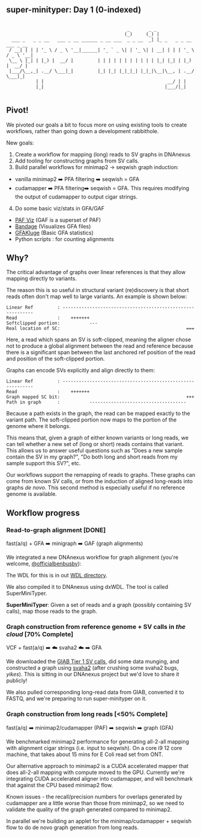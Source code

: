 super-minityper: Day 1 (0-indexed)
---------------

```

                                             _       _ _                         
                                            (_)     (_) |                        
  ___ _   _ _ __   ___ _ __ ______ _ __ ___  _ _ __  _| |_ _   _ _ __   ___ _ __ 
 / __| | | | '_ \ / _ \ '__|______| '_ ` _ \| | '_ \| | __| | | | '_ \ / _ \ '__|
 \__ \ |_| | |_) |  __/ |         | | | | | | | | | | | |_| |_| | |_) |  __/ |   
 |___/\__,_| .__/ \___|_|         |_| |_| |_|_|_| |_|_|\__|\__, | .__/ \___|_|   
           | |                                              __/ | |              
           |_|                                             |___/|_|              


```


## Pivot!
We pivoted our goals a bit to focus more on using existing tools to
create workflows, rather than going down a development rabbithole.

New goals:  
1. Create a workflow for mapping (long) reads to SV graphs in DNAnexus  
2. Add tooling for constructing graphs from SV calls.  
3. Build parallel workflows for minimap2 -> seqwish graph induction:  
  - vanilla minimap2 :arrow_right: PFA filtering :arrow_right: seqwish = GFA
  - cudamapper :arrow_right: PFA filtering:arrow_right: seqwish = GFA. This requires modifying the output of
  cudamapper to output cigar strings.
4. Do some basic viz/stats in GFA/GAF  
  - [PAF Viz](https://github.com/dwinter/pafr) (GAF is a superset of PAF)  
  - [Bandage](https://github.com/rrwick/bandage) (Visualizes GFA files)  
  - [GFAKluge](https://github.com/edawson/gfakluge) (Basic GFA statistics)  
  - Python scripts : for counting alignments

<div style="page-break-after: always;"></div>

## Why?
The critical advantage of graphs over linear references is that
they allow mapping directly to variants.

The reason this is so useful in structural variant (re)discovery is that short reads often
don't map well to large variants. An example is shown below:
```
Linear Ref         : -----------------------------------------------------------
Read               :    +++++++
Softclipped portion:           ---
Real location of SC:                                               ===
```

Here, a read which spans an SV is soft-clipped, meaning
the aligner chose not to produce a global alignment between the read and reference
because there is a significant span between the last anchored ref position of the read
and position of the soft-clipped portion.  


Graphs can encode SVs explicitly and align directly to them:
```
Linear Ref         : -----------------------------------------------------------
Read               :    +++++++
Graph mapped SC bit:                                               +++ 
Path in graph      :           ------------------------------------
```

Because a path exists in the graph, the read can be mapped exactly to the variant path.
The soft-clipped portion now maps to the portion of the genome where it belongs.

This means that, given a graph of either known variants or long reads,
we can tell whether a new set of (long or short) reads contains that variant.
This allows us to answer useful questions such as "Does a new sample contain the SV in my graph?",
"Do both long and short reads from my sample support this SV?", etc.


Our workflows support the remapping of reads to graphs. These graphs can come from known SV calls,
or from the induction of aligned long-reads into graphs *de novo*. This second method is especially
useful if no reference genome is available.


## Workflow progress

### Read-to-graph alignment [**DONE**]

fast(a/q) + GFA :arrow_right: minigraph :arrow_right: GAF (graph alignments)

We integrated a new DNAnexus workflow for graph alignment (you're welcome, [@officialbenbusby](https://twitter.com/dcgenomics?lang=en)):


The WDL for this is in out [WDL directory](https://github.com/NCBI-Codeathons/super-minityper/tree/master/wdl).

We also compiled it to DNAnexus using dxWDL. The tool is called SuperMiniTyper.

**SuperMiniTyper**: Given a set of reads and a graph (possibly containing SV calls),
map those reads to the graph.

### Graph construction from reference genome + SV calls in *the cloud* [**70% Complete**]

VCF + fast(a/q) :arrow_right: :cloud: svaha2 :cloud: :arrow_right: GFA 


We downloaded the [GIAB Tier 1 SV calls](ftp://ftp-trace.ncbi.nlm.nih.gov/giab/ftp/data/AshkenazimTrio/analysis/NIST_SVs_Integration_v0.6/),
did some data munging,
and constructed a graph using [svaha2](https://github.com/edawson/svaha2) (after crushing some svaha2 bugs, *yikes*).
This is sitting in our DNAnexus project but we'd love to share it publicly!

We also pulled corresponding long-read data from GIAB, converted it to FASTQ, and we're preparing to run super-minityper on it.


### Graph construction from long reads [**<50% Complete**]

fast(a/q) :arrow_right: minimap2/cudamapper (PAF) :arrow_right: seqwish :arrow_right: graph (GFA)  

We benchmarked minimap2 performance for generating all-2-all mapping with alignment cigar strings (i.e. input to seqwish).
On a core i9 12 core machine, that takes about 15 mins for E Coli read set from ONT.

Our alternative approach to minimap2 is a CUDA accelerated mapper that does all-2-all mapping with compute moved to the GPU.
Currently we're integrating CUDA accelerated aligner into cudamapper, and will benchmark that against the CPU based minimap2 flow.

Known issues - the recall/precision numbers for overlaps generated by cudamapper are a little worse than those from minimap2, so
we need to validate the quality of the graph generated compared to minimap2.

In parallel we're building an applet for the minimap/cudamapper + seqwish flow to do de novo graph generation from long reads.

